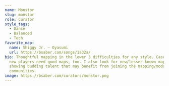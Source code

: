 ```yaml
---
name: Monstor
slug: monstor
role: Curator
style_tags:
  - Dance
  - Balanced
  - Tech
favorite_map:
  name: Shiggy Jr. – Oyasumi
  url: https://bsaber.com/songs/1a32a/
bio: Thoughtful mapping in the lower 3 difficulties for any style. Casual and
  new players need good maps, too. I also look for new/lesser known mappers
  showing budding talent that may benefit from joining the mapping/modding
  communities.
image: https://bsaber.com/curators/monstor.png
---
```

